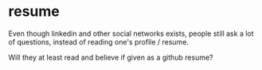 # resume

Even though linkedin and other social networks exists, people still ask a lot of questions, instead of reading one's profile / resume.

Will they at least read and believe if given as a github resume?
